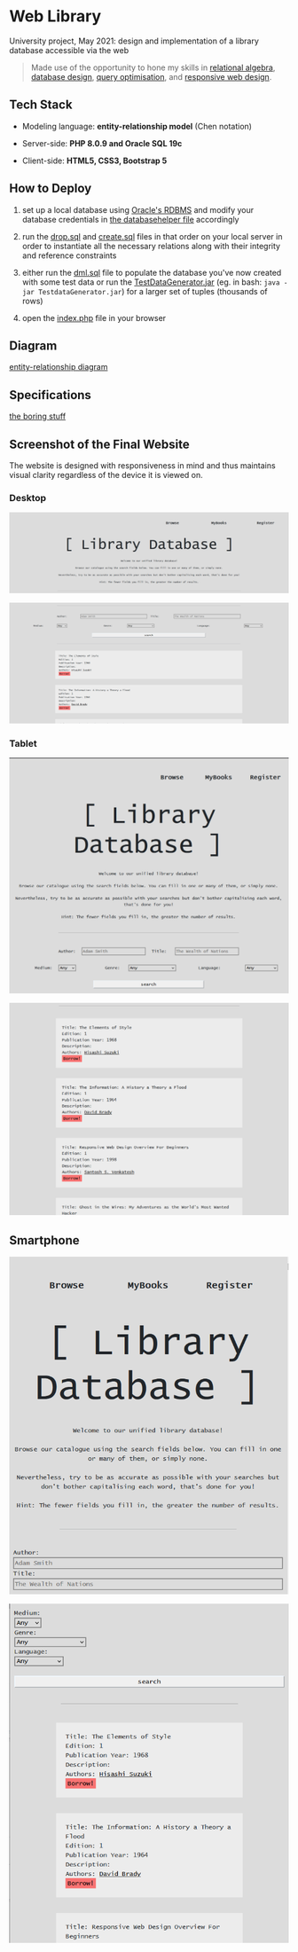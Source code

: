 # Web Library
University project, May 2021: design and implementation of a library database accessible via the web

> Made use of the opportunity to hone my skills in [relational algebra](https://en.wikipedia.org/wiki/Relational_algebra), [database design](https://en.wikipedia.org/wiki/Database_design), [query optimisation](https://en.wikipedia.org/wiki/Query_optimization), and [responsive web design](https://en.wikipedia.org/wiki/Responsive_web_design).

## Tech Stack
* Modeling language: **entity-relationship model** (Chen notation)


* Server-side: **PHP 8.0.9 and Oracle SQL 19c**  


* Client-side: **HTML5, CSS3, Bootstrap 5**

## How to Deploy

1. set up a local database using [Oracle's RDBMS](https://www.oracle.com/database/technologies/appdev/sqldeveloper-landing.html) and modify your database credentials in [the databasehelper file](databasehelper.php) accordingly


2. run the [drop.sql](sources/drop.sql) and [create.sql](sources/create.sql) files in that order on your local server in order to instantiate all the necessary relations along with their integrity and reference constraints


3. either run the [dml.sql](sources/dml.sql) file to populate the database you've now created with some test data or run the [TestDataGenerator.jar](sources/TestDataGenerator.jar) (eg. in bash: `java -jar TestdataGenerator.jar`) for a larger set of tuples (thousands of rows)

4. open the [index.php](index.php) file in your browser


## Diagram

[entity-relationship diagram](ER-Diagram.pdf)

## Specifications

[the boring stuff](Specifications.pdf)

## Screenshot of the Final Website

The website is designed with responsiveness in mind and thus maintains visual clarity regardless of the device it is viewed on.

### Desktop

![](Media/screenshot2.png)

![](Media/screenshot1.png)

### Tablet

![](Media/screenshot5.png)

![](Media/screenshot6.png)

## Smartphone

![](Media/screenshot3.png)

![](Media/screenshot4.png)
